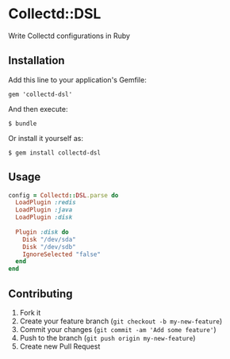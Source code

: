# Collectd::DSL

Write Collectd configurations in Ruby

## Installation

Add this line to your application's Gemfile:

    gem 'collectd-dsl'

And then execute:

    $ bundle

Or install it yourself as:

    $ gem install collectd-dsl

## Usage

```ruby
config = Collectd::DSL.parse do
  LoadPlugin :redis
  LoadPlugin :java
  LoadPlugin :disk
  
  Plugin :disk do
    Disk "/dev/sda"
	Disk "/dev/sdb"
	IgnoreSelected "false"
  end
end

```


## Contributing

1. Fork it
2. Create your feature branch (`git checkout -b my-new-feature`)
3. Commit your changes (`git commit -am 'Add some feature'`)
4. Push to the branch (`git push origin my-new-feature`)
5. Create new Pull Request
